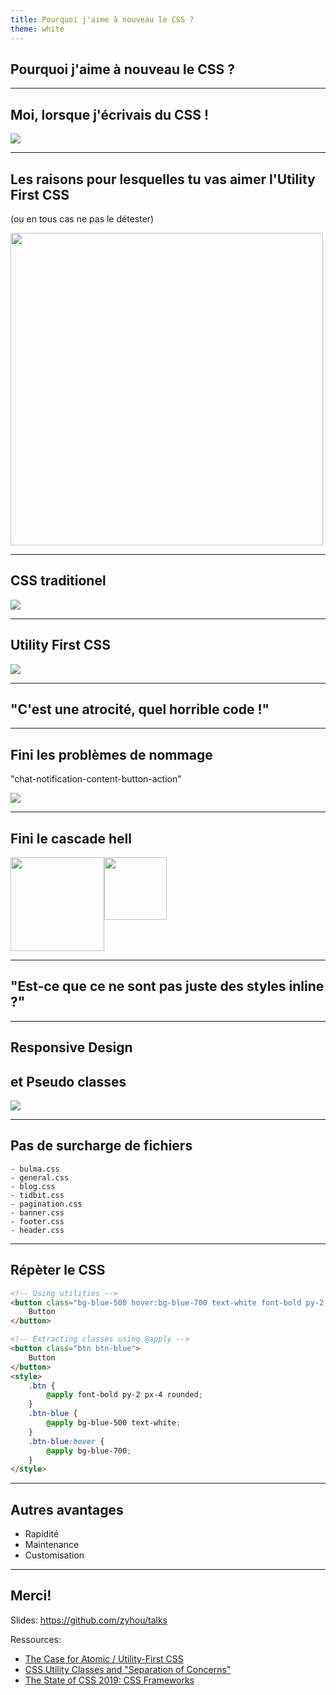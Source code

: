 ```yaml
---
title: Pourquoi j'aime à nouveau le CSS ?
theme: white
---
```


## Pourquoi j'aime à nouveau le CSS ?

---

## Moi, lorsque j'écrivais du CSS !

<img src="./images/cssmeme.gif"  />

---

## Les raisons pour lesquelles tu vas aimer l'Utility First CSS

(ou en tous cas ne pas le détester)

<img src="./images/tailwindcss.png" style="height: 500px;" />

---

## CSS traditionel

<img src="./images/traditionalcss.png"  />

---

## Utility First CSS

<img src="./images/utilityfirstcss.png"  />

---

## "C'est une atrocité, quel horrible code !"

---

## Fini les problèmes de nommage

"chat-notification-content-button-action"

<img src="./images/utilityfirstcss.png"  />

---

## Fini le cascade hell

<div style="display: flex;">
    <div>
       <img src="./images/h2css.png" style="height:150px" />
    </div>
    <div>
       <img src="./images/h2tailwind.png" style="height:100px" />
    </div>
</div>

---

## "Est-ce que ce ne sont pas juste des styles inline ?"

---

## Responsive Design

## et Pseudo classes

<img src="./images/responsivetailwind.png"  />

---

## Pas de surcharge de fichiers

```
- bulma.css
- general.css
- blog.css
- tidbit.css
- pagination.css
- banner.css
- footer.css
- header.css
```

---

## Répèter le CSS

```html
<!-- Using utilities -->
<button class="bg-blue-500 hover:bg-blue-700 text-white font-bold py-2 px-4 rounded">
    Button
</button>
```

```html
<!-- Extracting classes using @apply -->
<button class="btn btn-blue">
    Button
</button>
<style>
    .btn {
        @apply font-bold py-2 px-4 rounded;
    }
    .btn-blue {
        @apply bg-blue-500 text-white;
    }
    .btn-blue:hover {
        @apply bg-blue-700;
    }
</style>
```

---

## Autres avantages

-   Rapidité
-   Maintenance
-   Customisation

---

## Merci!

Slides: https://github.com/zyhou/talks

Ressources:

-   [The Case for Atomic / Utility-First CSS](https://johnpolacek.github.io/the-case-for-atomic-css/)
-   [CSS Utility Classes and "Separation of Concerns"](https://adamwathan.me/css-utility-classes-and-separation-of-concerns/)
-   [The State of CSS 2019: CSS Frameworks](https://2019.stateofcss.com/technologies/css-frameworks/)
